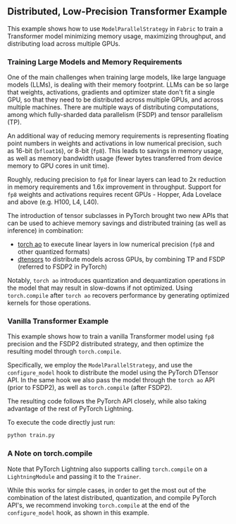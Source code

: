## Distributed, Low-Precision Transformer Example

This example shows how to use `ModelParallelStrategy` in `Fabric` to train a Transformer model minimizing memory usage, maximizing throughput, and distributing load across multiple GPUs.

### Training Large Models and Memory Requirements

One of the main challenges when training large models, like large language models (LLMs), is dealing with their memory footprint. LLMs can be so large that weights, activations, gradients and optimizer state don't fit a single GPU, so that they need to be distributed across multiple GPUs, and across multiple machines. There are multiple ways of distributing computations, among which fully-sharded data parallelism (FSDP) and tensor parallelism (TP).

An additional way of reducing memory requirements is representing floating point numbers in weights and activations in low numerical precision, such as 16-bit (`bfloat16`), or 8-bit (`fp8`). This leads to savings in memory usage, as well as memory bandwidth usage (fewer bytes transferred from device memory to GPU cores in unit time).

Roughly, reducing precision to `fp8` for linear layers can lead to 2x reduction in memory requirements and 1.6x improvement in throughput. Support for `fp8` weights and activations requires recent GPUs - Hopper, Ada Lovelace and above (e.g. H100, L4, L40).

The introduction of tensor subclasses in PyTorch brought two new APIs that can be used to achieve memory savings and distributed training (as well as inference) in combination:

- [torch ao](https://github.com/pytorch/ao) to execute linear layers in low numerical precision (`fp8` and other quantized formats)
- [dtensors](https://pytorch.org/docs/stable/distributed.tensor.html) to distribute models across GPUs, by combining TP and FSDP (referred to FSDP2 in PyTorch)

Notably, `torch ao` introduces quantization and dequantization operations in the model that may result in slow-downs if not optimized. Using `torch.compile` after `torch ao` recovers performance by generating optimized kernels for those operations.

### Vanilla Transformer Example

This example shows how to train a vanilla Transformer model using `fp8` precision and the FSDP2 distributed strategy, and then optimize the resulting model through `torch.compile`.

Specifically, we employ the `ModelParallelStrategy`, and use the `configure_model` hook to distribute the model using the PyTorch DTensor API.
In the same hook we also pass the model through the `torch ao` API (prior to FSDP2), as well as `torch.compile` (after FSDP2).

The resulting code follows the PyTorch API closely, while also taking advantage of the rest of PyTorch Lightning.

To execute the code directly just run:

```bash
python train.py
```

### A Note on torch.compile

Note that PyTorch Lightning also supports calling `torch.compile` on a `LightningModule` and passing it to the `Trainer`.

While this works for simple cases, in order to get the most out of the combination of the latest distributed, quantization, and compile PyTorch API's, we recommend invoking `torch.compile` at the end of the `configure_model` hook, as shown in this example.
